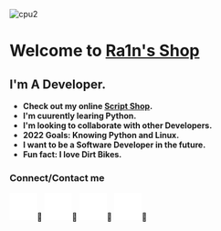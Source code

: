 ![cpu2](https://user-images.githubusercontent.com/99132840/168271657-3aa0f929-909f-4307-b707-2d07583c8bde.png)

# Welcome to [Ra1n's Shop][shop]

## I'm A Developer.

- **Check out my online [Script Shop][shop].**
- **I'm cuurently learing Python.**
- **I'm looking to collaborate with other Developers.**
- **2022 Goals: Knowing Python and Linux.**
- **I want to be a Software Developer in the future.**
- **Fun fact: I love Dirt Bikes.**

### Connect/Contact me

[![Website](./img/globe-dark.svg)][shop]᲼
[![Twitter](./img/twitter-dark.svg)][twitter]᲼
[![Youtube](./img/youtube-dark.svg)][youtube]᲼
[![Github](./img/github-dark.svg)][github]᲼

[shop]: https://bit.ly/3FgylEn
[twitter]: https://twitter.com/L1ghtex21
[github]: https://github.com/Ra1n6666?tab=repositories
[youtube]: https://www.youtube.com/channel/UC8EsPwHSKYxk4l59pnPd96g
